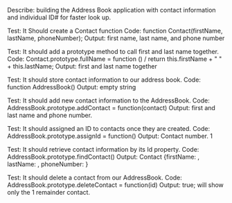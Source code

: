 Describe: building the Address Book application with contact information and individual ID# for faster look up.

Test: It Should create a Contact function
Code: function Contact(firstName, lastName, phoneNumber);
Output: first name, last name, and phone number

Test: It should add a prototype method to call first and last name together. 
Code: Contact.prototype.fullName = function () / return this.firstName + " " + this.lastName;
Output: first and last name together

Test: It should store contact information to our address book.
Code: function AddressBook()
Output: empty string

Test: It should add new contact information to the AddressBook.
Code: AddressBook.prototype.addContact = function(contact)
Output: first and last name and phone number.

Test: It should assigned an ID to contacts once they are created.
Code: AddressBook.prototype.assignId = function() 
Output: Contact number. 1

Test: It should retrieve contact information by its Id property.
Code: AddressBook.prototype.findContact()
Output: Contact {firstName: , lastName: , phoneNumber: }

Test: It should delete a contact from our AddressBook.
Code: AddressBook.prototype.deleteContact = function(id)
Output: true; will show only the 1 remainder contact.
